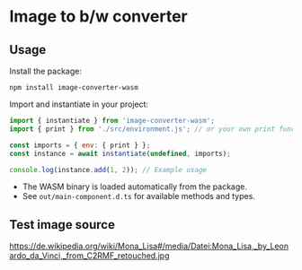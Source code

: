 # Image to b/w converter

## Usage

Install the package:

```
npm install image-converter-wasm
```

Import and instantiate in your project:

```js
import { instantiate } from 'image-converter-wasm';
import { print } from './src/environment.js'; // or your own print function

const imports = { env: { print } };
const instance = await instantiate(undefined, imports);

console.log(instance.add(1, 2)); // Example usage
```

- The WASM binary is loaded automatically from the package.
- See `out/main-component.d.ts` for available methods and types.

## Test image source

<https://de.wikipedia.org/wiki/Mona_Lisa#/media/Datei:Mona_Lisa,_by_Leonardo_da_Vinci,_from_C2RMF_retouched.jpg>
